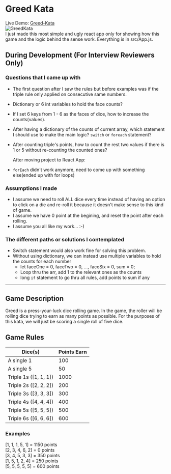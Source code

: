 # Greed Kata
Live Demo: [Greed-Kata](https://lewisyl.github.io/greed-kata/)\
![GreedKata](https://github.com/lewisyl/greed-kata/blob/master/ss.gif)\
I just made this most simple and ugly react app only for showing how this game and the logic behind the sense work. Everything is in src/App.js.

## During Development (For Interview Reviewers Only)

### Questions that I came up with
- The first question after I saw the rules but before examples was if the triple rule only applied on consecutive same numbers. 
- Dictionary or 6 int variables to hold the face counts?
- If I set 6 keys from 1 - 6 as the faces of dice, how to increase the counts(values).
- After having a dictionary of the counts of current array, which statement I should use to make the main logic? `switch` or `foreach` statement?
- After counting triple's points, how to count the rest two values if there is 1 or 5 without re-counting the counted ones?

   After moving project to React App:
- `forEach` didn't work anymore, need to come up with something else(ended up with for loops)

### Assumptions I made
- I assume we need to roll ALL dice every time instead of having an option to click on a die and re-roll it because it doesn't make sense to this kind of game.
- I assume we have 0 point at the begining, and reset the point after each rolling. 
- I assume you all like my work... :-)


### The different paths or solutions I contemplated
- Switch statement would also work fine for solving this problem.
- Without using dictionary, we can instead use multiple variables to hold the counts for each number
    - let faceOne = 0, faceTwo = 0, ..., faceSix = 0, sum = 0;
    - Loop thru the arr, add 1 to the relevant ones as the counts
    - long `if` statement to go thru all rules, add points to sum if any

---

## Game Description

Greed is a press-your-luck dice rolling game. In the game, the roller will be rolling dice trying to earn as many points as possible. For the purposes of this kata, we will just be scoring a single roll of five dice.

## Game Rules

Dice(s)                 | Points Earn
----------------------- | -----------
A single 1              | 100
A single 5              | 50
Triple 1s (\[1, 1, 1\]) | 1000
Triple 2s (\[2, 2, 2\]) | 200
Triple 3s (\[3, 3, 3\]) | 300
Triple 4s (\[4, 4, 4\]) | 400
Triple 5s (\[5, 5, 5\]) | 500
Triple 6s (\[6, 6, 6\]) | 600

### Examples

\[1, 1, 1, 5, 1\] = 1150 points\
\[2, 3, 4, 6, 2\] = 0 points\
\[3, 4, 5, 3, 3\] = 350 points\
\[1, 5, 1, 2, 4\] = 250 points\
\[5, 5, 5, 5, 5\] = 600 points
